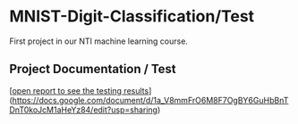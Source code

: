 # MNIST-Digit-Classification/Test

First project in our NTI machine learning course.

## Project Documentation / Test
[[open report to see the testing results](https://img.shields.io/badge/Open%20Document-Google%20Docs-blue?logo=google-docs)](https://docs.google.com/document/d/1a_V8mmFrO6M8F7OgBY6GuHbBnTDnT0koJcM1aHeYz84/edit?usp=sharing)

